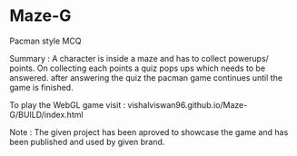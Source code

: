 # Maze-G
Pacman style MCQ

Summary : A character is inside a maze and has to collect powerups/ points. On collecting each points a quiz pops ups which needs to be answered.
after answering the quiz the pacman game continues until the game is finished.

To play the WebGL game visit : vishalviswan96.github.io/Maze-G/BUILD/index.html

Note : The given project has been aproved to showcase the game and has been published and used by given brand.
